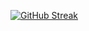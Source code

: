 [![GitHub Streak](https://streak-stats.demolab.com?user=SimeonDimov&theme=hacker&hide_border=true)](https://git.io/streak-stats)

